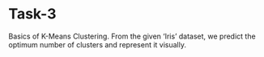 # Task-3
Basics of K-Means Clustering.
From the given ‘Iris’ dataset, we predict the optimum number of clusters and represent it visually.
